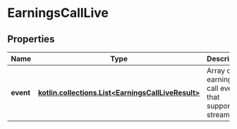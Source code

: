 
# EarningsCallLive

## Properties
Name | Type | Description | Notes
------------ | ------------- | ------------- | -------------
**event** | [**kotlin.collections.List&lt;EarningsCallLiveResult&gt;**](EarningsCallLiveResult.md) | Array of earnings call events that support live streaming. |  [optional]



